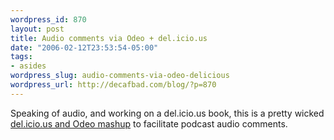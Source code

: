 ```yaml
--- 
wordpress_id: 870
layout: post
title: Audio comments via Odeo + del.icio.us
date: "2006-02-12T23:53:54-05:00"
tags: 
- asides
wordpress_slug: audio-comments-via-odeo-delicious
wordpress_url: http://decafbad.com/blog/?p=870
---
```

Speaking of audio, and working on a del.icio.us book, this is a pretty wicked <a href="http://thepublicservice.com/?p=9">del.icio.us and Odeo mashup</a> to facilitate podcast audio comments.
